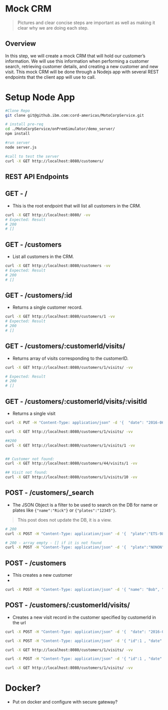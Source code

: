 # Mock CRM
> Pictures and clear concise steps are important as well as making it clear why we are doing each step.

## Overview
In this step, we will create a mock CRM that will hold our customer’s information. We will use this information when performing a customer search, retrieving customer details, and creating a new customer and new visit. This mock CRM will be done through a Nodejs app with several REST endpoints that the client app will use to call.

# Setup Node App
```bash
#Clone Repo
git clone git@github.ibm.com:cord-americas/MotoCorpService.git

# install pre-req
cd ./MotoCorpService/onPremSimulator/demo_server/
npm install

#run server
node server.js

#call to test the server
curl -X GET http://localhost:8080/customers/
```
## REST API Endpoints

## GET - / 
- This is the root endpoint that will list all customers in the CRM.

```bash
curl -X GET http://localhost:8080/ -vv
# Expected: Result
# 200 
# []
```

## GET - /customers
- List all customers in the CRM.

```bash
curl -X GET http://localhost:8080/customers -vv
# Expected: Result
# 200 
# []
```



## GET - /customers/:id 
- Returns a single customer record.

```bash
curl -X GET http://localhost:8080/customers/1 -vv
# Expected: Result
# 200 
# []
```



## GET - /customers/:customerId/visits/ 
- Returns array of visits corresponding to the customerID.

```bash
curl -X GET http://localhost:8080/customers/1/visits/ -vv

# Expected: Result
# 200 
# []
```

## GET - /customers/:customerId/visits/:visitId 
- Returns a single visit

```bash
curl -X PUT -H "Content-Type: application/json" -d '{  "date": "2016-06-23",  "type": "oil visit",  "comment": "hello this is a comment"}' "http://localhost:8080/customers/1/visits/1" -vv

curl -X GET http://localhost:8080/customers/1/visits/ -vv

##200
curl -X GET http://localhost:8080/customers/1/visits/1 -vv


## Customer not found:
curl -X GET http://localhost:8080/customers/44/visits/1 -vv

## Visit not found:
curl -X GET http://localhost:8080/customers/1/visits/10 -vv

```
## POST - /customers/_search 
- The JSON Object is a filter to be used to search on the DB for name or plates like `{"name":"Rick"}` or `{"plates":"12345"}`.

> This post does not update the DB, it is a view.

```bash
# 200
curl -X POST -H "Content-Type: application/json" -d '{  "plate":"ETS-9876" }' "http://localhost:8080/customers/_search" -vv

# 200 - array empty - [] if it is not found
curl -X POST -H "Content-Type: application/json" -d '{  "plate":"NONON" }' "http://localhost:8080/customers/_search" -vv

```
## POST - /customers
- This creates a new customer
- 
```bash
curl -X POST -H "Content-Type: application/json" -d '{ "name": "Bob", "plate": "1234" }' "http://localhost:8080/customers/" -vv
```

## POST - /customers/:customerId/visits/ 
- Creates a new visit record in the customer specified by customerId in the url

```bash
curl -X POST -H "Content-Type: application/json" -d '{  "date": "2016-06-23",  "type": "oil visit",  "comment": "hello this is a comment"}' "http://localhost:8080/customers/1/visits" -vv

curl -X POST -H "Content-Type: application/json" -d '{ "id":1 , "date": "2016-06-23",  "type": "oil visit",  "comment": "hello this is a comment - new comment"}' "http://localhost:8080/customers/1/visits" -vv

curl -X GET http://localhost:8080/customers/1/visits/ -vv

curl -X POST -H "Content-Type: application/json" -d '{ "id":1 , "date": "2016-06-23",  "type": "oil visit",  "comment": "hello this is a comment - new comment update again"}' "http://localhost:8080/customers/1/visits" -vv

curl -X GET http://localhost:8080/customers/1/visits/ -vv

```

# Docker?
- Put on docker and configure with secure gateway?


